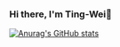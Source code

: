 ### Hi there, I'm Ting-Wei👋
[![Anurag's GitHub stats](https://github-readme-stats.vercel.app/api?username=ting-wei-wang)](https://github.com/anuraghazra/github-readme-stats)

<!--
**ting-wei-wang/ting-wei-wang** is a ✨ _special_ ✨ repository because its `README.md` (this file) appears on your GitHub profile.

Here are some ideas to get you started:

- 🔭 I’m currently working on ...
- 🌱 I’m currently learning ...
- 👯 I’m looking to collaborate on ...
- 🤔 I’m looking for help with ...
- 💬 Ask me about ...
- 📫 How to reach me: ...
- 😄 Pronouns: ...
- ⚡ Fun fact: ...
-->
